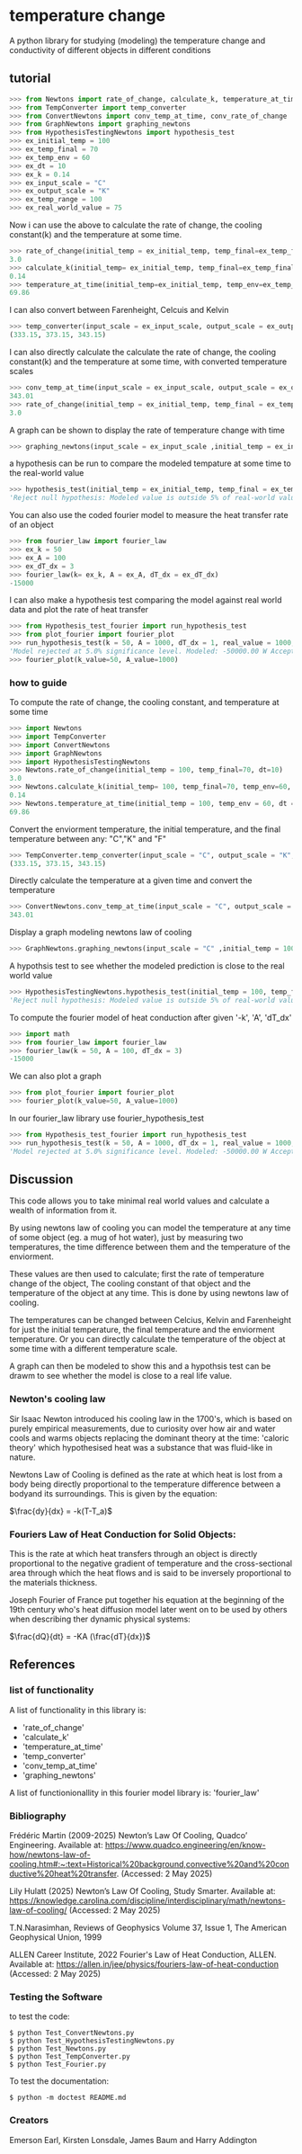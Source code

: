 # temperature change

A python library for studying (modeling) the temperature 
change and conductivity of different objects in different conditions

## tutorial


```python
>>> from Newtons import rate_of_change, calculate_k, temperature_at_time
>>> from TempConverter import temp_converter
>>> from ConvertNewtons import conv_temp_at_time, conv_rate_of_change
>>> from GraphNewtons import graphing_newtons
>>> from HypothesisTestingNewtons import hypothesis_test
>>> ex_initial_temp = 100
>>> ex_temp_final = 70
>>> ex_temp_env = 60
>>> ex_dt = 10
>>> ex_k = 0.14
>>> ex_input_scale = "C"
>>> ex_output_scale = "K"
>>> ex_temp_range = 100
>>> ex_real_world_value = 75

```
Now i can use the above to calculate the rate of change, the cooling constant(k) and the temperature at some time. 

```python
>>> rate_of_change(initial_temp = ex_initial_temp, temp_final=ex_temp_final, dt=ex_dt)
3.0
>>> calculate_k(initial_temp= ex_initial_temp, temp_final=ex_temp_final, temp_env=ex_temp_env, dt=ex_dt)
0.14
>>> temperature_at_time(initial_temp=ex_initial_temp, temp_env=ex_temp_env, dt=ex_dt, k=ex_k)
69.86

```
I can also convert between Farenheight, Celcuis and Kelvin 

```python 
>>> temp_converter(input_scale = ex_input_scale, output_scale = ex_output_scale, temp_env=ex_temp_env, initial_temp=ex_initial_temp, temp_final=ex_temp_final)
(333.15, 373.15, 343.15)

```
I can also directly calculate the calculate the rate of change, the cooling constant(k) and the temperature at some time, with converted temperature scales

``` python
>>> conv_temp_at_time(input_scale = ex_input_scale, output_scale = ex_output_scale, initial_temp = ex_initial_temp, temp_final = ex_temp_final ,temp_env = ex_temp_env, dt = ex_dt)
343.01
>>> rate_of_change(initial_temp = ex_initial_temp, temp_final = ex_temp_final ,dt = ex_dt)
3.0

```
A graph can be shown to display the rate of temperature change with time
```python
>>> graphing_newtons(input_scale = ex_input_scale ,initial_temp = ex_initial_temp, temp_final = ex_temp_final, temp_env = ex_temp_env , dt = ex_dt, temp_range = ex_temp_range)

```
a hypothesis can be run to compare the modeled tempature at some time to the real-world value

```python
>>> hypothesis_test(initial_temp = ex_initial_temp, temp_final = ex_temp_final, temp_env = ex_temp_env, dt = ex_dt, real_world_value = ex_real_world_value)
'Reject null hypothesis: Modeled value is outside 5% of real-world value. Modeled value:[69.86] Bounded by:[71.25,78.75].'

```

You can also use the coded fourier model to measure the heat transfer rate of an object 

```python
>>> from fourier_law import fourier_law
>>> ex_k = 50
>>> ex_A = 100
>>> ex_dT_dx = 3
>>> fourier_law(k= ex_k, A = ex_A, dT_dx = ex_dT_dx)
-15000

```

I can also make a hypothesis test comparing the model against real world data and plot the rate of heat transfer

```python
>>> from Hypothesis_test_fourier import run_hypothesis_test
>>> from plot_fourier import fourier_plot
>>> run_hypothesis_test(k = 50, A = 1000, dT_dx = 1, real_value = 1000, sig=0.05)
'Model rejected at 5.0% significance level. Modeled: -50000.00 W Acceptable range: [950.00, 1050.00] '
>>> fourier_plot(k_value=50, A_value=1000)

```
### how to guide

To compute the rate of change, the cooling constant, and temperature at some time

```python
>>> import Newtons
>>> import TempConverter
>>> import ConvertNewtons
>>> import GraphNewtons
>>> import HypothesisTestingNewtons
>>> Newtons.rate_of_change(initial_temp = 100, temp_final=70, dt=10)
3.0
>>> Newtons.calculate_k(initial_temp= 100, temp_final=70, temp_env=60, dt=10)
0.14
>>> Newtons.temperature_at_time(initial_temp = 100, temp_env = 60, dt = 10, k= 0.14)
69.86

```
Convert the enviorment temperature, the initial temperature, and the final temperature between any: "C","K" and "F"
```python
>>> TempConverter.temp_converter(input_scale = "C", output_scale = "K", temp_env=60, initial_temp=100, temp_final=70)
(333.15, 373.15, 343.15)

```
Directly calculate the temperature at a given time and convert the temperature
```python
>>> ConvertNewtons.conv_temp_at_time(input_scale = "C", output_scale = "K", initial_temp = 100, temp_final = 70 ,temp_env = 60, dt = 10)
343.01

```
Display a graph modeling newtons law of cooling
```python
>>> GraphNewtons.graphing_newtons(input_scale = "C" ,initial_temp = 100, temp_final = 70, temp_env = 60 , dt = 10, temp_range = 100)

```
A hypothsis test to see whether the modeled prediction is close to the real world value
```python
>>> HypothesisTestingNewtons.hypothesis_test(initial_temp = 100, temp_final = 70, temp_env = 60, dt = 10, real_world_value = 75)
'Reject null hypothesis: Modeled value is outside 5% of real-world value. Modeled value:[69.86] Bounded by:[71.25,78.75].'

```
To compute the fourier model of heat conduction after given '-k', 'A', 'dT_dx'

```python
>>> import math
>>> from fourier_law import fourier_law
>>> fourier_law(k = 50, A = 100, dT_dx = 3)
-15000

```
We can also plot a graph 

```python
>>> from plot_fourier import fourier_plot
>>> fourier_plot(k_value=50, A_value=1000)

```
In our fourier_law library use fourier_hypothesis_test

```python 
>>> from Hypothesis_test_fourier import run_hypothesis_test
>>> run_hypothesis_test(k = 50, A = 1000, dT_dx = 1, real_value = 1000, sig=0.05) 
'Model rejected at 5.0% significance level. Modeled: -50000.00 W Acceptable range: [950.00, 1050.00] '

```

## Discussion
This code allows you to take minimal real world values and calculate a wealth of information from it.

By using newtons law of cooling you can model the temperature at any time of some object (eg. a mug of hot water), just by measuring two temperatures, the time difference between them and the temperature of the enviorment.

These values are then used to calculate; first the rate of temperature change of the object, The cooling constant of that object and the temperature of the object at any time. 
This is done by using newtons law of cooling.

The temperatures can be changed between Celcius, Kelvin and Farenheight for just the initial temperature, the final temperature and the enviorment temperature. Or you can directly calculate the temperature of the object at some time with a different temperature scale.

A graph can then be modeled to show this and a hypothsis test can be drawm to see whether the model is close to a real life value. 


### Newton's cooling law
Sir Isaac Newton introduced his cooling law in the 1700's, which is based on purely empirical measurements, due to curiosity over how air and water cools and warms objects replacing the dominant theory at the time: 'caloric theory' which hypothesised heat was a substance that was fluid-like in nature. 

Newtons Law of Cooling is defined as the rate at which heat is lost from a body being directly proportional to the temperature difference between a bodyand its surroundings. This is given by the equation: 

$\frac{dy}{dx} = -k(T-T_a)$

### Fouriers Law of Heat Conduction for Solid Objects:
This is the rate at which heat transfers through an object is directly proportional to the negative gradient of temperature and the cross-sectional area through which the heat flows and is said to be inversely proportional to the materials thickness. 

Joseph Fourier of France put together his equation at the beginning of the 19th century who's heat diffusion model later went on to be used by others when describing ther dynamic physical systems: 

$\frac{dQ}{dt} = -KA (\frac{dT}{dx})$ 



## References

### list of functionality

A list of functionality in this library is:

- 'rate_of_change'
- 'calculate_k'
- 'temperature_at_time'
- 'temp_converter'
- 'conv_temp_at_time'
- 'graphing_newtons'

A list of functionionallity in this fourier model library is:
'fourier_law'

### Bibliography
Frédéric Martin (2009-2025) Newton’s Law Of Cooling, Quadco’ Engineering. 
Available at: https://www.quadco.engineering/en/know-how/newtons-law-of-cooling.htm#:~:text=Historical%20background,convective%20and%20conductive%20heat%20transfer. (Accessed: 2 May 2025) 

Lily Hulatt (2025) Newton’s Law Of Cooling, Study Smarter.
Available at: https://knowledge.carolina.com/discipline/interdisciplinary/math/newtons-law-of-cooling/ (Accessed: 2 May 2025) 

T.N.Narasimhan, Reviews of Geophysics Volume 37, Issue 1, The American Geophysical Union, 1999 

ALLEN Career Institute, 2022 Fourier's Law of Heat Conduction, ALLEN. Available at: https://allen.in/jee/physics/fouriers-law-of-heat-conduction (Accessed: 2 May 2025) 

### Testing the Software
to test the code:

```
$ python Test_ConvertNewtons.py
$ python Test_HypothesisTestingNewtons.py
$ python Test_Newtons.py
$ python Test_TempConverter.py
$ python Test_Fourier.py
```
To test the documentation:

```
$ python -m doctest README.md
```

### Creators
Emerson Earl, Kirsten Lonsdale, James Baum and Harry Addington


